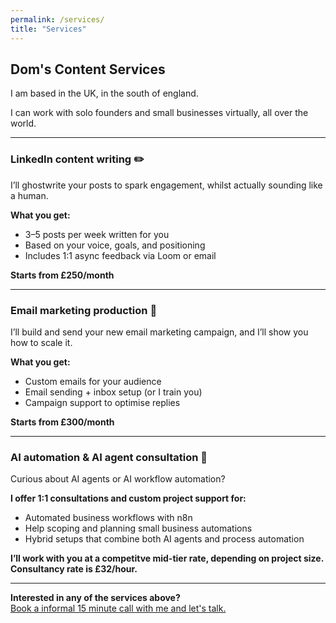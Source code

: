 ```yaml
---
permalink: /services/
title: "Services"
---
```


## Dom's Content Services

I am based in the UK, in the south of england. 

I can work with solo founders and small businesses virtually, all over the world.

---

### LinkedIn content writing ✏️

I’ll ghostwrite your posts to spark engagement, whilst actually sounding like a human.

**What you get:**
- 3–5 posts per week written for you
- Based on your voice, goals, and positioning
- Includes 1:1 async feedback via Loom or email

**Starts from £250/month**

---

### Email marketing production 📩

I’ll build and send your new email marketing campaign, and I’ll show you how to scale it.

**What you get:**
- Custom emails for your audience
- Email sending + inbox setup (or I train you)
- Campaign support to optimise replies

**Starts from £300/month**

---

### AI automation & AI agent consultation 🤖

Curious about AI agents or AI workflow automation?

**I offer 1:1 consultations and custom project support for:**
- Automated business workflows with n8n
- Help scoping and planning small business automations
- Hybrid setups that combine both AI agents and process automation

**I’ll work with you at a competitve mid-tier rate, depending on project size. Consultancy rate is £32/hour.**

---

**Interested in any of the services above?**  
[Book a informal 15 minute call with me and let's talk.](https://cal.com/domscontent/15min)
